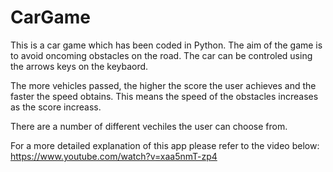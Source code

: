 # CarGame
This is a car game which has been coded in Python.
The aim of the game is to avoid oncoming obstacles on the road.
The car can be controled using the arrows keys on the keybaord.

The more vehicles passed, the higher the score the user achieves and the faster the speed obtains.
This means the speed of the obstacles increases as the score increass.

There are a number of different vechiles the user can choose from.


For a more detailed explanation of this app please refer to the video below:
https://www.youtube.com/watch?v=xaa5nmT-zp4

